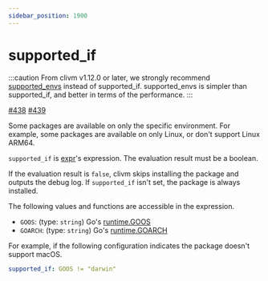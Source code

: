 ```yaml
---
sidebar_position: 1900
---
```


# supported_if

:::caution
From clivm v1.12.0 or later, we strongly recommend [supported_envs](supported-envs) instead of supported_if.
supported_envs is simpler than supported_if, and better in terms of the performance.
:::

[#438](https://github.com/clivm/clivm/pull/438) [#439](https://github.com/clivm/clivm/pull/439)

Some packages are available on only the specific environment.
For example, some packages are available on only Linux, or don't support Linux ARM64.

`supported_if` is [expr](https://github.com/antonmedv/expr)'s expression.
The evaluation result must be a boolean.

If the evaluation result is `false`, clivm skips installing the package and outputs the debug log.
If `supported_if` isn't set, the package is always installed.

The following values and functions are accessible in the expression.

* `GOOS`: (type: `string`) Go's [runtime.GOOS](https://pkg.go.dev/runtime#pkg-constants)
* `GOARCH`: (type: `string`) Go's [runtime.GOARCH](https://pkg.go.dev/runtime#pkg-constants)

For example, if the following configuration indicates the package doesn't support macOS.

```yaml
supported_if: GOOS != "darwin"
```
